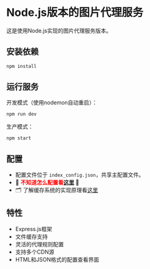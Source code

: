 # Node.js版本的图片代理服务

这是使用Node.js实现的图片代理服务版本。

## 安装依赖

```bash
npm install
```

## 运行服务

开发模式（使用nodemon自动重启）：
```bash
npm run dev
```

生产模式：
```bash
npm start
```

## 配置

- 配置文件位于 `index_config.json`，共享主配置文件。
- 🔴 <span style="color:red">**不知道怎么配置看[这里](./docs/config.md)**</span> 🔴
- 🗂️ 了解缓存系统的实现原理看[这里](./docs/cache.md)

## 特性

- Express.js框架
- 文件缓存支持
- 灵活的代理规则配置
- 支持多个CDN源
- HTML和JSON格式的配置查看界面


